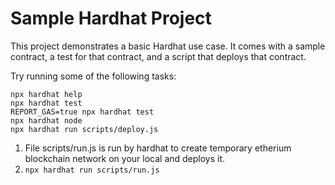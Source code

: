 # Sample Hardhat Project

This project demonstrates a basic Hardhat use case. It comes with a sample contract, a test for that contract, and a script that deploys that contract.

Try running some of the following tasks:

```shell
npx hardhat help
npx hardhat test
REPORT_GAS=true npx hardhat test
npx hardhat node
npx hardhat run scripts/deploy.js
```

1. File scripts/run.js is run by hardhat to create temporary etherium blockchain network on your local and deploys it.
2. ``npx hardhat run scripts/run.js``